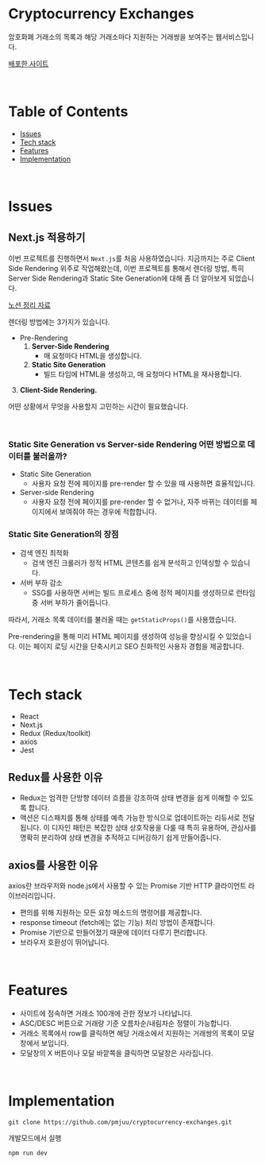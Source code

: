 # Cryptocurrency Exchanges

암호화폐 거래소의 목록과 해당 거래소마다 지원하는 거래쌍을 보여주는 웹서비스입니다.

[배포한 사이트](https://pmjuu-cryptocurrency-exchanges.vercel.app/)

<br>

# Table of Contents

- [Issues](#issues)
- [Tech stack](#tech-stack)
- [Features](#features)
- [Implementation](#implementation)

<br>

# Issues

## Next.js 적용하기

이번 프로젝트를 진행하면서 `Next.js`를 처음 사용하였습니다. 지금까지는 주로 Client Side Rendering 위주로 작업해왔는데, 이번 프로젝트를 통해서 렌더링 방법, 특히 Server Side Rendering과 Static Site Generation에 대해 좀 더 알아보게 되었습니다.

[노션 정리 자료](https://www.notion.so/Front-end-1c0fbc557aab4864bff6784a74055f76#96c4ac047a33443eb8938a773f66ce72)

렌더링 방법에는 3가지가 있습니다.

- Pre-Rendering
  1. **Server-Side Rendering**
     - 매 요청마다 HTML을 생성합니다.
  2. **Static Site Generation**
     - 빌드 타임에 HTML을 생성하고, 매 요청마다 HTML을 재사용합니다.

3. **Client-Side Rendering.**

어떤 상황에서 무엇을 사용할지 고민하는 시간이 필요했습니다.

<br>

### Static Site Generation vs Server-side Rendering 어떤 방법으로 데이터를 불러올까?

- Static Site Generation
  - 사용자 요청 전에 페이지를 pre-render 할 수 있을 때 사용하면 효율적입니다.
- Server-side Rendering
  - 사용자 요청 전에 페이지를 pre-render 할 수 없거나, 자주 바뀌는 데이터를 페이지에서 보여줘야 하는 경우에 적합합니다.

### Static Site Generation의 장점

- 검색 엔진 최적화
  - 검색 엔진 크롤러가 정적 HTML 콘텐츠를 쉽게 분석하고 인덱싱할 수 있습니다.
- 서버 부하 감소
  - SSG를 사용하면 서버는 빌드 프로세스 중에 정적 페이지를 생성하므로 런타임 중 서버 부하가 줄어듭니다.

따라서, 거래소 목록 데이터를 불러올 때는 `getStaticProps()`를 사용했습니다.

Pre-rendering을 통해 미리 HTML 페이지를 생성하여 성능을 향상시킬 수 있었습니다. 이는 페이지 로딩 시간을 단축시키고 SEO 친화적인 사용자 경험을 제공합니다.

<br>

# Tech stack

- React
- Next.js
- Redux (Redux/toolkit)
- axios
- Jest

## Redux를 사용한 이유

- Redux는 엄격한 단방향 데이터 흐름을 강조하여 상태 변경을 쉽게 이해할 수 있도록 합니다.
- 액션은 디스패치를 통해 상태를 예측 가능한 방식으로 업데이트하는 리듀서로 전달됩니다. 이 디자인 패턴은 복잡한 상태 상호작용을 다룰 때 특히 유용하며, 관심사를 명확히 분리하여 상태 변경을 추적하고 디버깅하기 쉽게 만들어줍니다.

## axios를 사용한 이유

axios란 브라우저와 node.js에서 사용할 수 있는 Promise 기반 HTTP 클라이언트 라이브러리입니다.

- 편의를 위해 지원하는 모든 요청 메소드의 명령어를 제공합니다.
- response timeout (fetch에는 없는 기능) 처리 방법이 존재합니다.
- Promise 기반으로 만들어졌기 때문에 데이터 다루기 편리합니다.
- 브라우저 호환성이 뛰어납니다.

<br>

# Features

- 사이트에 점속하면 거래소 100개에 관한 정보가 나타납니다.
- ASC/DESC 버튼으로 거래량 기준 오름차순/내림차순 정렬이 가능합니다.
- 거래소 목록에서 row를 클릭하면 해당 거래소에서 지원하는 거래쌍의 목록이 모달창에서 보입니다.
- 모달창의 X 버튼이나 모달 바깥쪽을 클릭하면 모달창은 사라집니다.

<br>

# Implementation

```
git clone https://github.com/pmjuu/cryptocurrency-exchanges.git
```

개발모드에서 실행

```
npm run dev
```
